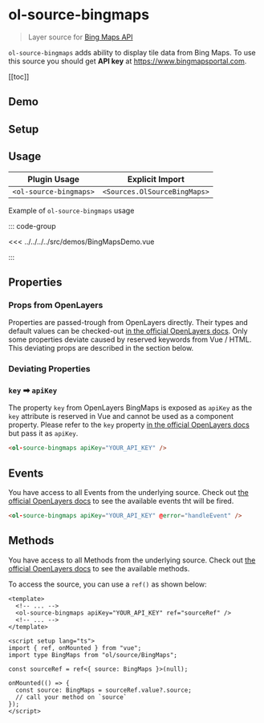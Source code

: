 # ol-source-bingmaps

> Layer source for [Bing Maps API](https://www.bing.com/maps)

`ol-source-bingmaps` adds ability to display tile data from Bing Maps. To use
this source you should get **API key** at https://www.bingmapsportal.com.

[[toc]]

## Demo

<script setup>
import BingMapsDemo from "@demos/BingMapsDemo.vue"
</script>

<ClientOnly>
<BingMapsDemo />
</ClientOnly>

## Setup

<!--@include: ../../sources.plugin.md-->

## Usage

| Plugin Usage           |       Explicit Import        |
|------------------------|:----------------------------:|
| `<ol-source-bingmaps>` | `<Sources.OlSourceBingMaps>` |

Example of `ol-source-bingmaps` usage

::: code-group

<<< ../../../../src/demos/BingMapsDemo.vue

:::

## Properties

### Props from OpenLayers

Properties are passed-trough from OpenLayers directly.
Their types and default values can be checked-out [in the official OpenLayers docs](https://openlayers.org/en/latest/apidoc/module-ol_source_BingMaps-BingMaps.html).
Only some properties deviate caused by reserved keywords from Vue / HTML.
This deviating props are described in the section below.

### Deviating Properties

### `key` ➡ `apiKey`

The property `key` from OpenLayers BingMaps is exposed as `apiKey` as the `key` attribute is reserved in Vue and cannot be used as a component property.
Please refer to the `key` property [in the official OpenLayers docs](https://openlayers.org/en/latest/apidoc/module-ol_source_BingMaps-BingMaps.html) but pass it as `apiKey`.

```html
<ol-source-bingmaps apiKey="YOUR_API_KEY" />
```

## Events

You have access to all Events from the underlying source.
Check out [the official OpenLayers docs](https://openlayers.org/en/latest/apidoc/module-ol_source_BingMaps-BingMaps.html) to see the available events tht will be fired.

```html
<ol-source-bingmaps apiKey="YOUR_API_KEY" @error="handleEvent" />
```

## Methods

You have access to all Methods from the underlying source.
Check out [the official OpenLayers docs](https://openlayers.org/en/latest/apidoc/module-ol_source_BingMaps-BingMaps.html) to see the available methods.

To access the source, you can use a `ref()` as shown below:

```vue
<template>
  <!-- ... -->
  <ol-source-bingmaps apiKey="YOUR_API_KEY" ref="sourceRef" />
  <!-- ... -->
</template>

<script setup lang="ts">
import { ref, onMounted } from "vue";
import type BingMaps from "ol/source/BingMaps";

const sourceRef = ref<{ source: BingMaps }>(null);

onMounted(() => {
  const source: BingMaps = sourceRef.value?.source;
  // call your method on `source`
});
</script>
```
